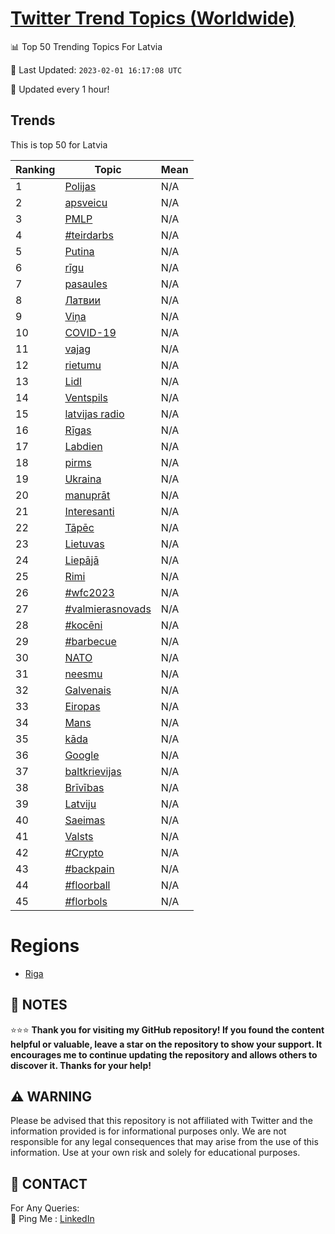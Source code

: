 [Twitter Trend Topics (Worldwide)](https://github.com/ErcinDedeoglu/Twitter-Trend-Topics)
==========


📊 Top 50 Trending Topics For Latvia

📆 Last Updated: `2023-02-01 16:17:08 UTC`

🔧 Updated every 1 hour!


## Trends

This is top 50 for Latvia

| Ranking | Topic | Mean |
| ------- | ------------ | ------------ |
| 1 | [Polijas](http://twitter.com/search?q=Polijas) | N/A |
| 2 | [apsveicu](http://twitter.com/search?q=apsveicu) | N/A |
| 3 | [PMLP](http://twitter.com/search?q=PMLP) | N/A |
| 4 | [#teirdarbs](http://twitter.com/search?q=%23teirdarbs) | N/A |
| 5 | [Putina](http://twitter.com/search?q=Putina) | N/A |
| 6 | [rīgu](http://twitter.com/search?q=r%c4%abgu) | N/A |
| 7 | [pasaules](http://twitter.com/search?q=pasaules) | N/A |
| 8 | [Латвии](http://twitter.com/search?q=%d0%9b%d0%b0%d1%82%d0%b2%d0%b8%d0%b8) | N/A |
| 9 | [Viņa](http://twitter.com/search?q=Vi%c5%86a) | N/A |
| 10 | [COVID-19](http://twitter.com/search?q=COVID-19) | N/A |
| 11 | [vajag](http://twitter.com/search?q=vajag) | N/A |
| 12 | [rietumu](http://twitter.com/search?q=rietumu) | N/A |
| 13 | [Lidl](http://twitter.com/search?q=Lidl) | N/A |
| 14 | [Ventspils](http://twitter.com/search?q=Ventspils) | N/A |
| 15 | [latvijas radio](http://twitter.com/search?q=latvijas+radio) | N/A |
| 16 | [Rīgas](http://twitter.com/search?q=R%c4%abgas) | N/A |
| 17 | [Labdien](http://twitter.com/search?q=Labdien) | N/A |
| 18 | [pirms](http://twitter.com/search?q=pirms) | N/A |
| 19 | [Ukraina](http://twitter.com/search?q=Ukraina) | N/A |
| 20 | [manuprāt](http://twitter.com/search?q=manupr%c4%81t) | N/A |
| 21 | [Interesanti](http://twitter.com/search?q=Interesanti) | N/A |
| 22 | [Tāpēc](http://twitter.com/search?q=T%c4%81p%c4%93c) | N/A |
| 23 | [Lietuvas](http://twitter.com/search?q=Lietuvas) | N/A |
| 24 | [Liepājā](http://twitter.com/search?q=Liep%c4%81j%c4%81) | N/A |
| 25 | [Rimi](http://twitter.com/search?q=Rimi) | N/A |
| 26 | [#wfc2023](http://twitter.com/search?q=%23wfc2023) | N/A |
| 27 | [#valmierasnovads](http://twitter.com/search?q=%23valmierasnovads) | N/A |
| 28 | [#kocēni](http://twitter.com/search?q=%23koc%c4%93ni) | N/A |
| 29 | [#barbecue](http://twitter.com/search?q=%23barbecue) | N/A |
| 30 | [NATO](http://twitter.com/search?q=NATO) | N/A |
| 31 | [neesmu](http://twitter.com/search?q=neesmu) | N/A |
| 32 | [Galvenais](http://twitter.com/search?q=Galvenais) | N/A |
| 33 | [Eiropas](http://twitter.com/search?q=Eiropas) | N/A |
| 34 | [Mans](http://twitter.com/search?q=Mans) | N/A |
| 35 | [kāda](http://twitter.com/search?q=k%c4%81da) | N/A |
| 36 | [Google](http://twitter.com/search?q=Google) | N/A |
| 37 | [baltkrievijas](http://twitter.com/search?q=baltkrievijas) | N/A |
| 38 | [Brīvības](http://twitter.com/search?q=Br%c4%abv%c4%abbas) | N/A |
| 39 | [Latviju](http://twitter.com/search?q=Latviju) | N/A |
| 40 | [Saeimas](http://twitter.com/search?q=Saeimas) | N/A |
| 41 | [Valsts](http://twitter.com/search?q=Valsts) | N/A |
| 42 | [#Crypto](http://twitter.com/search?q=%23Crypto) | N/A |
| 43 | [#backpain](http://twitter.com/search?q=%23backpain) | N/A |
| 44 | [#floorball](http://twitter.com/search?q=%23floorball) | N/A |
| 45 | [#florbols](http://twitter.com/search?q=%23florbols) | N/A |



# Regions

* [Riga](</Latvia/Riga.md>)



## 📝 NOTES

⭐⭐⭐ **Thank you for visiting my GitHub repository! If you found the content helpful or valuable, leave a star on the repository to show your support. It encourages me to continue updating the repository and allows others to discover it. Thanks for your help!**


## ⚠️ WARNING

Please be advised that this repository is not affiliated with Twitter and the information provided is for informational purposes only. We are not responsible for any legal consequences that may arise from the use of this information. Use at your own risk and solely for educational purposes.


## 📨 CONTACT

 For Any Queries:  
            🏓 Ping Me : [LinkedIn](https://www.linkedin.com/in/ercindedeoglu/)
